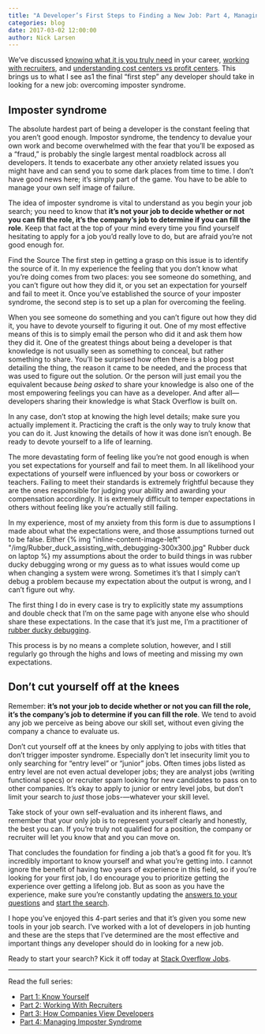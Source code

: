 ```yaml
---
title: "A Developer’s First Steps to Finding a New Job: Part 4, Managing Imposter Syndrome"
categories: blog
date: 2017-03-02 12:00:00
author: Nick Larsen
---
```


We’ve discussed [knowing what it is you truly need](/blog/a-developers-first-steps-to-finding-a-new-job-part-1-know-yourself/) in your career, [working with recruiters](/blog/a-developers-first-steps-to-finding-a-new-job-part-2-working-with-recruiters/), and [understanding cost centers vs profit centers](/blog/a-developers-first-steps-to-finding-a-new-job-part-3-how-companies-view-developers/). This brings us to what I see as1 the final “first step” any developer should take in looking for a new job: overcoming imposter syndrome.

## Imposter syndrome

The absolute hardest part of being a developer is the constant feeling that you aren’t good enough. Impostor syndrome, the tendency to devalue your own work and become overwhelmed with the fear that you’ll be exposed as a “fraud,” is probably the single largest mental roadblock across all developers. It tends to exacerbate any other anxiety related issues you might have and can send you to some dark places from time to time. I don’t have good news here; it’s simply part of the game. You have to be able to manage your own self image of failure.

The idea of imposter syndrome is vital to understand as you begin your job search; you need to know that **it’s not your job to decide whether or not you can fill the role, it’s the company’s job to determine if you can fill the role**. Keep that fact at the top of your mind every time you find yourself hesitating to apply for a job you’d really love to do, but are afraid you’re not good enough for.

Find the Source
The first step in getting a grasp on this issue is to identify the source of it. In my experience the feeling that you don’t know what you’re doing comes from two places: you see someone do something, and you can’t figure out how they did it, or you set an expectation for yourself and fail to meet it. Once you’ve established the source of your imposter syndrome, the second step is to set up a plan for overcoming the feeling.

When you see someone do something and you can’t figure out how they did it, you have to devote yourself to figuring it out. One of my most effective means of this is to simply email the person who did it and ask them how they did it. One of the greatest things about being a developer is that knowledge is not usually seen as something to conceal, but rather something to share. You’ll be surprised how often there is a blog post detailing the thing, the reason it came to be needed, and the process that was used to figure out the solution. Or the person will just email you the equivalent because _being asked_ to share your knowledge is also one of the most empowering feelings you can have as a developer. And after all—developers sharing their knowledge is what Stack Overflow is built on.

In any case, don’t stop at knowing the high level details; make sure you actually implement it. Practicing the craft is the only way to truly know that you can do it. Just knowing the details of how it was done isn’t enough. Be ready to devote yourself to a life of learning.

The more devastating form of feeling like you’re not good enough is when you set expectations for yourself and fail to meet them. In all likelihood your expectations of yourself were influenced by your boss or coworkers or teachers. Failing to meet their standards is extremely frightful because they are the ones responsible for judging your ability and awarding your compensation accordingly. It is extremely difficult to temper expectations in others without feeling like you’re actually still failing.

In my experience, most of my anxiety from this form is due to assumptions I made about what the expectations were, and those assumptions turned out to be false. Either {% img "inline-content-image-left" "/img/Rubber_duck_assisting_with_debugging-300x300.jpg" Rubber duck on laptop %} my assumptions about the order to build things in was rubber ducky debugging wrong or my guess as to what issues would come up when changing a system were wrong. Sometimes it’s that I simply can’t debug a problem because my expectation about the output is wrong, and I can’t figure out why.

The first thing I do in every case is try to explicitly state my assumptions and double check that I’m on the same page with anyone else who should share these expectations. In the case that it’s just me, I’m a practitioner of [rubber ducky debugging](https://en.wikipedia.org/wiki/Rubber_duck_debugging).

This process is by no means a complete solution, however, and I still regularly go through the highs and lows of meeting and missing my own expectations.

## Don’t cut yourself off at the knees

Remember: **it’s not your job to decide whether or not you can fill the role, it’s the company’s job to determine if you can fill the role**. We tend to avoid any job we perceive as being above our skill set, without even giving the company a chance to evaluate us.

Don’t cut yourself off at the knees by only applying to jobs with titles that don’t trigger imposter syndrome. Especially don’t let insecurity limit you to only searching for “entry level” or “junior” jobs. Often times jobs listed as entry level are not even actual developer jobs; they are analyst jobs (writing functional specs) or recruiter spam looking for new candidates to pass on to other companies. It’s okay to apply to junior or entry level jobs, but don’t limit your search to _just_ those jobs-—whatever your skill level.

Take stock of your own self-evaluation and its inherent flaws, and remember that your only job is to represent yourself clearly and honestly, the best you can. If you’re truly not qualified for a position, the company or recruiter will let you know that and you can move on.

That concludes the foundation for finding a job that’s a good fit for you. It’s incredibly important to know yourself and what you’re getting into. I cannot ignore the benefit of having two years of experience in this field, so if you’re looking for your first job, I do encourage you to prioritize getting the experience over getting a lifelong job. But as soon as you have the experience, make sure you’re constantly updating the [answers to your questions](/blog/a-developers-first-steps-to-finding-a-new-job-part-1-know-yourself/) and [start the search](https://stackoverflow.com/jobs?utm_source=so-owned&utm_medium=blog&utm_campaign=dev-c4al&utm_content=c4al-link).

I hope you’ve enjoyed this 4-part series and that it’s given you some new tools in your job search. I’ve worked with a lot of developers in job hunting and these are the steps that I’ve determined are the most effective and important things any developer should do in looking for a new job.

Ready to start your search? Kick it off today at [Stack Overflow Jobs](http://stackoverflow.com/jobs).

---
Read the full series:

- [Part 1: Know Yourself](/blog/a-developers-first-steps-to-finding-a-new-job-part-1-know-yourself/)
- [Part 2: Working With Recruiters](/blog/a-developers-first-steps-to-finding-a-new-job-part-2-working-with-recruiters/)
- [Part 3: How Companies View Developers](/blog/a-developers-first-steps-to-finding-a-new-job-part-3-how-companies-view-developers/)
- [Part 4: Managing Imposter Syndrome](/blog/a-developers-first-steps-to-finding-a-new-job-part-4-managing-imposter-syndrome/)